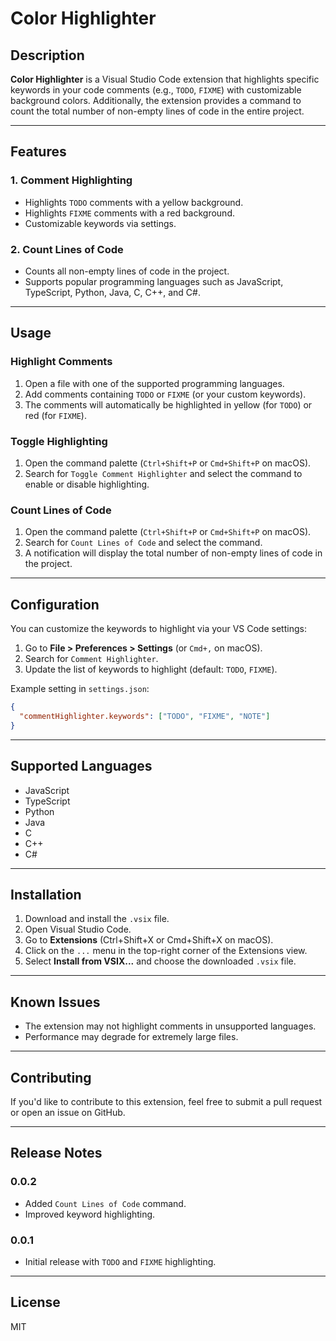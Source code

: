 # Color Highlighter

## Description

**Color Highlighter** is a Visual Studio Code extension that highlights specific keywords in your code comments (e.g., `TODO`, `FIXME`) with customizable background colors. Additionally, the extension provides a command to count the total number of non-empty lines of code in the entire project.

---

## Features

### 1. Comment Highlighting

- Highlights `TODO` comments with a yellow background.
- Highlights `FIXME` comments with a red background.
- Customizable keywords via settings.

### 2. Count Lines of Code

- Counts all non-empty lines of code in the project.
- Supports popular programming languages such as JavaScript, TypeScript, Python, Java, C, C++, and C#.

---

## Usage

### Highlight Comments

1. Open a file with one of the supported programming languages.
2. Add comments containing `TODO` or `FIXME` (or your custom keywords).
3. The comments will automatically be highlighted in yellow (for `TODO`) or red (for `FIXME`).

### Toggle Highlighting

1. Open the command palette (`Ctrl+Shift+P` or `Cmd+Shift+P` on macOS).
2. Search for `Toggle Comment Highlighter` and select the command to enable or disable highlighting.

### Count Lines of Code

1. Open the command palette (`Ctrl+Shift+P` or `Cmd+Shift+P` on macOS).
2. Search for `Count Lines of Code` and select the command.
3. A notification will display the total number of non-empty lines of code in the project.

---

## Configuration

You can customize the keywords to highlight via your VS Code settings:

1. Go to **File > Preferences > Settings** (or `Cmd+,` on macOS).
2. Search for `Comment Highlighter`.
3. Update the list of keywords to highlight (default: `TODO`, `FIXME`).

Example setting in `settings.json`:

```json
{
  "commentHighlighter.keywords": ["TODO", "FIXME", "NOTE"]
}
```

---

## Supported Languages

- JavaScript
- TypeScript
- Python
- Java
- C
- C++
- C#

---

## Installation

1. Download and install the `.vsix` file.
2. Open Visual Studio Code.
3. Go to **Extensions** (Ctrl+Shift+X or Cmd+Shift+X on macOS).
4. Click on the `...` menu in the top-right corner of the Extensions view.
5. Select **Install from VSIX...** and choose the downloaded `.vsix` file.

---

## Known Issues

- The extension may not highlight comments in unsupported languages.
- Performance may degrade for extremely large files.

---

## Contributing

If you'd like to contribute to this extension, feel free to submit a pull request or open an issue on GitHub.

---

## Release Notes

### 0.0.2

- Added `Count Lines of Code` command.
- Improved keyword highlighting.

### 0.0.1

- Initial release with `TODO` and `FIXME` highlighting.

---

## License

MIT
